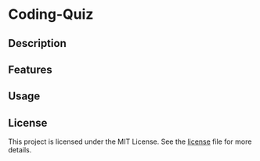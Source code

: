 # Coding-Quiz

## Description

## Features

## Usage

## License
This project is licensed under the MIT License. See the [license](./LICENSE) file for more details.